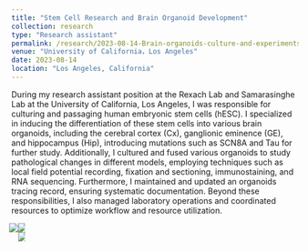```yaml
---
title: "Stem Cell Research and Brain Organoid Development"
collection: research
type: "Research assistant"
permalink: /research/2023-08-14-Brain-organoids-culture-and-experiments
venue: "University of California，Los Angeles"
date: 2023-08-14
location: "Los Angeles, California"
---
```


During my research assistant position at the Rexach Lab and Samarasinghe Lab at the University of California, Los Angeles, I was responsible for culturing and passaging human embryonic stem cells (hESC). I specialized in inducing the differentiation of these stem cells into various brain organoids, including the cerebral cortex (Cx), ganglionic eminence (GE), and hippocampus (Hip), introducing mutations such as SCN8A and Tau for further study. Additionally, I cultured and fused various organoids to study pathological changes in different models, employing techniques such as local field potential recording, fixation and sectioning, immunostaining, and RNA sequencing. Furthermore, I maintained and updated an organoids tracing record, ensuring systematic documentation. Beyond these responsibilities, I also managed laboratory operations and coordinated resources to optimize workflow and resource utilization.

<div style="display: flex;">
  <img src="http://Shengkai24.github.io/images/Organoid1.png" style="max-width: 50%; height: auto; margin-left: -4px;">
  <div style="display: flex; flex-direction: column; max-width: 50%;">
    <img src="http://Shengkai24.github.io/images/Organoid3.png" style="max-width: 100%; height: auto; margin-right: -4px;">
    <img src="http://Shengkai24.github.io/images/Organoid4.png" style="max-width: 100%; height: auto; margin-right: -4px;">
  </div>
</div>

